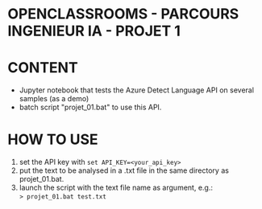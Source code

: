 # OPENCLASSROOMS - PARCOURS INGENIEUR IA - PROJET 1

# CONTENT
* Jupyter notebook that tests the Azure Detect Language API on several samples (as a demo)
* batch script "projet_01.bat" to use this API.

# HOW TO USE
1) set the API key with `set API_KEY=<your_api_key>` 
2) put the text to be analysed in a .txt file in the same directory as projet_01.bat. 
3) launch the script with the text file name as argument, e.g.:   
`> projet_01.bat test.txt`

